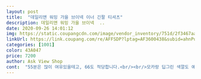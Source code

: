```yaml
---
layout: post 
title:  "데일리앤 워밍 가을 브이넥 이너 긴팔 티셔츠" 
description: 데일리앤 워밍 가을 브이넥  ..
date: 2020-09-26 14:01:12 
img: https://static.coupangcdn.com/image/vendor_inventory/751d/2f3467aa2df206599d91fd433cd7a8e4a0c9b6de9969a210d69db9765c73.jpg 
linkUrl: https://link.coupang.com/re/AFFSDP?lptag=AF3600438&subid=ahnPublicAsk&pageKey=1241492052&itemId=2237204240&vendorItemId=5497372264&traceid=V0-113-7885e4d004185384 
categories: [1001] 
color: 43A047 
price: 7200 
author: Ask View Shop 
cont:  "55분은 많이 여유있을테고, 66도 적당합니다.<br/><br/>모카랑 딥그린 색깔도 예뻐요<br/>부들부들해요 좀 냄새나는거 말곤<br/>싸이즈 적당히 잘 맞고  소재가 부드러워서 착용감 좋아요<br/>올가을부터 내년봄꺼까지 다른색 전부 주문하려구요<br/>이가격에 괜찮아요<br/>차콜이랑 같이 샀고요, 기본티로 맘에 듭니다.<br/><br/>키164에 61이예요<br/>" 
---
```


